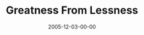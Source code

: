 ---
layout: message
category: message
series: "An Unexpected Interruption of Scandalous Love"
title: "Greatness From Lessness"
date: 2005-12-03-00-00
message_id: 91
audio: "http://s3.amazonaws.com/crossroads-media/media/legacy/mp3/AUIOSL_01_12-04-05_Greatness_From_Lessness.mp3"
audio-duration: "35:51"
explicit: false
---